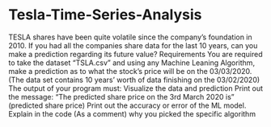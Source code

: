 # Tesla-Time-Series-Analysis
TESLA shares have been quite volatile since the company’s foundation in 2010. If you had all the companies share data for the last 10 years, can you make a prediction regarding its future value? Requirements You are required to take the dataset “TSLA.csv” and using any Machine Leaning Algorithm, make a prediction as to what the stock’s price will be on the 03/03/2020. (The data set contains 10 years’ worth of data finishing on the 03/02/2020) 
The output of your program must:
Visualize the data and prediction
Print out the message: “The predicted share price on the 3rd March 2020 is” (predicted share price)
Print out the accuracy or error of the ML model.
Explain in the code (As a comment) why you picked the specific algorithm

